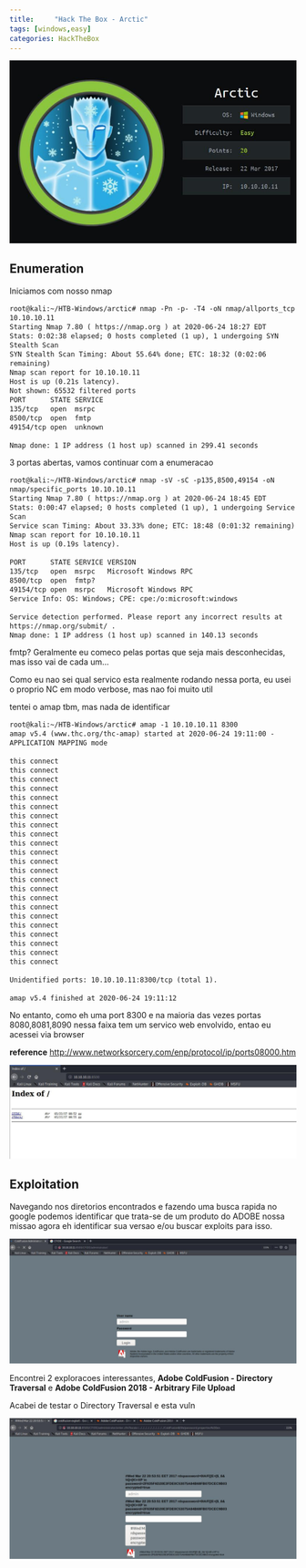 ```yaml
---
title:     "Hack The Box - Arctic"
tags: [windows,easy]
categories: HackTheBox
---
```


![1.jpg](https://raw.githubusercontent.com/an4kein/an4kein.github.io/master/img/htb-arctic/1.jpg)

## Enumeration

Iniciamos com nosso nmap 

```
root@kali:~/HTB-Windows/arctic# nmap -Pn -p- -T4 -oN nmap/allports_tcp 10.10.10.11
Starting Nmap 7.80 ( https://nmap.org ) at 2020-06-24 18:27 EDT
Stats: 0:02:38 elapsed; 0 hosts completed (1 up), 1 undergoing SYN Stealth Scan
SYN Stealth Scan Timing: About 55.64% done; ETC: 18:32 (0:02:06 remaining)
Nmap scan report for 10.10.10.11
Host is up (0.21s latency).
Not shown: 65532 filtered ports
PORT      STATE SERVICE
135/tcp   open  msrpc
8500/tcp  open  fmtp
49154/tcp open  unknown

Nmap done: 1 IP address (1 host up) scanned in 299.41 seconds
```

3 portas abertas, vamos continuar com a enumeracao

```
root@kali:~/HTB-Windows/arctic# nmap -sV -sC -p135,8500,49154 -oN nmap/specific_ports 10.10.10.11
Starting Nmap 7.80 ( https://nmap.org ) at 2020-06-24 18:45 EDT
Stats: 0:00:47 elapsed; 0 hosts completed (1 up), 1 undergoing Service Scan
Service scan Timing: About 33.33% done; ETC: 18:48 (0:01:32 remaining)
Nmap scan report for 10.10.10.11
Host is up (0.19s latency).

PORT      STATE SERVICE VERSION
135/tcp   open  msrpc   Microsoft Windows RPC
8500/tcp  open  fmtp?
49154/tcp open  msrpc   Microsoft Windows RPC
Service Info: OS: Windows; CPE: cpe:/o:microsoft:windows

Service detection performed. Please report any incorrect results at https://nmap.org/submit/ .
Nmap done: 1 IP address (1 host up) scanned in 140.13 seconds
```

fmtp?  Geralmente eu comeco pelas portas que seja mais desconhecidas, mas isso vai de cada um...

Como eu nao sei qual servico esta realmente rodando nessa porta, eu usei o proprio NC em modo verbose, mas nao foi muito util

tentei o amap tbm, mas nada de identificar

```
root@kali:~/HTB-Windows/arctic# amap -1 10.10.10.11 8300
amap v5.4 (www.thc.org/thc-amap) started at 2020-06-24 19:11:00 - APPLICATION MAPPING mode

this connect
this connect
this connect
this connect
this connect
this connect
this connect
this connect
this connect
this connect
this connect
this connect
this connect
this connect
this connect
this connect
this connect
this connect
this connect
this connect
this connect
this connect
this connect

Unidentified ports: 10.10.10.11:8300/tcp (total 1).

amap v5.4 finished at 2020-06-24 19:11:12
```

No entanto, como eh uma port 8300 e na maioria das vezes portas 8080,8081,8090 nessa faixa tem um servico web envolvido, entao eu acessei via browser 

**reference** http://www.networksorcery.com/enp/protocol/ip/ports08000.htm

![2.jpg](https://raw.githubusercontent.com/an4kein/an4kein.github.io/master/img/htb-arctic/2.jpg)

## Exploitation

Navegando nos diretorios encontrados e fazendo uma busca rapida no google podemos identificar que trata-se de um produto do ADOBE nossa missao agora eh identificar sua versao e/ou buscar exploits para isso.

![3.jpg](https://raw.githubusercontent.com/an4kein/an4kein.github.io/master/img/htb-arctic/3.jpg)

Encontrei 2 exploracoes interessantes, **Adobe ColdFusion - Directory Traversal** e **Adobe ColdFusion 2018 - Arbitrary File Upload** 

Acabei de testar o Directory Traversal e esta vuln

![4.jpg](https://raw.githubusercontent.com/an4kein/an4kein.github.io/master/img/htb-arctic/4.jpg)



